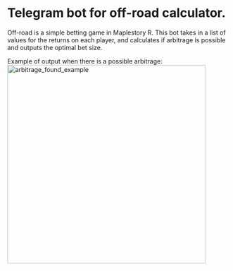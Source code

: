 # Telegram bot for off-road calculator. 
Off-road is a simple betting game in Maplestory R. This bot takes in a list of values for the returns on each player, and calculates if arbitrage is possible and outputs the optimal bet size. 

Example of output when there is a possible arbitrage:
<br/>
<img width="450" alt="arbitrage_found_example" src="https://github.com/leeshihao/off-road_calculator/assets/85607917/89849899-c58d-4990-baec-b469bb7e0830" width="50%">
